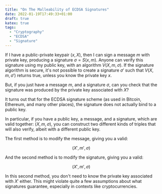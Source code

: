 ```yaml
---
title: "On The Malleability of ECDSA Signatures"
date: 2022-01-19T17:49:33+01:00
draft: true
katex: true
tags:
  - "Cryptography"
  - "ECDSA"
  - "Signature"
---
```


<!--more-->


If I have a public-private keypair $(x, X)$, then I can sign a message
$m$ with private key, producing a signature $\sigma = S(x, m)$. Anyone can verify
this signature using my public key, with an algorithm $V(X, m, \sigma)$.
If the signature algorithm is secure, it's not possible to create
a signature $\sigma'$ such that $V(X, m, \sigma')$ returns true,
unless you know the private key $x$.

But, if you just have a message $m$, and a signature $\sigma$, can
you check that the signature was produced by the private
key associated with $X$?

It turns out that for the ECDSA signature scheme (as used in Bitcoin,
Ethereum, and many other places), the signature does not actually
bind to a public key.

In particular, if you have a public key, a message, and a signature,
which are valid together: $(X, m, \sigma)$, you can construct
two different kinds of triples that will also verify, albeit
with a different public key.

The first method is to modify the message, giving you a valid:

$$
(X', m', \sigma)
$$

And the second method is to modify the signature, giving you a valid:

$$
(X', m', \sigma)
$$

In this second method, you don't need to know the private key associated
with $X'$ either. This might violate quite a few assumptions about
what signatures guarantee, especially in contexts like cryptocurrencies.

